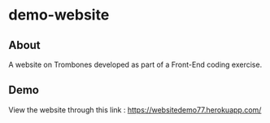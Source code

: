# demo-website

## About

A website on Trombones developed as part of a Front-End coding exercise.

## Demo
View the website through this link :
https://websitedemo77.herokuapp.com/
